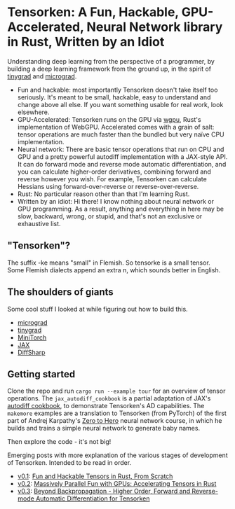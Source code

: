 # Tensorken: A Fun, Hackable, GPU-Accelerated, Neural Network library in Rust, Written by an Idiot

Understanding deep learning from the perspective of a programmer, by building a deep learning framework from the ground up, in the spirit of [tinygrad](https://github.com/geohot/tinygrad) and [micrograd](https://github.com/karpathy/micrograd).

- Fun and hackable: most importantly Tensorken doesn't take itself too seriously. It's meant to be small, hackable, easy to understand and change above all else. If you want something usable for real work, look elsewhere.
- GPU-Accelerated: Tensorken runs on the GPU via [wgpu](https://wgpu.rs/), Rust's implementation of WebGPU. Accelerated comes with a grain of salt: tensor operations are much faster than the bundled but very naïve CPU implementation.
- Neural network: There are basic tensor operations that run on CPU and GPU and a pretty powerful autodiff implementation with a JAX-style API. It can do forward mode and reverse mode automatic differentiation, and you can calculate higher-order derivatives, combining forward and reverse however you wish. For example, Tensorken can calculate Hessians using forward-over-reverse or reverse-over-reverse.
- Rust: No particular reason other than that I'm learning Rust.
- Written by an idiot: Hi there! I know nothing about neural network or GPU programming. As a result, anything and everything in here may be slow, backward, wrong, or stupid, and that's not an exclusive or exhaustive list.

## "Tensorken"?

The suffix -ke means "small" in Flemish. So tensorke is a small tensor. Some Flemish dialects append an extra n, which sounds better in English.

## The shoulders of giants

Some cool stuff I looked at while figuring out how to build this.

- [micrograd](https://github.com/karpathy/micrograd)
- [tinygrad](https://github.com/geohot/tinygrad)
- [MiniTorch](https://minitorch.github.io/module0/module0/)
- [JAX](https://jax.readthedocs.io/en/latest/autodidax.html#jax-core-machinery)
- [DiffSharp](https://diffsharp.github.io/)

## Getting started

Clone the repo and run `cargo run --example tour` for an overview of tensor operations.  The `jax_autodiff_cookbook` is a partial adaptation of JAX's [autodiff cookbook](https://jax.readthedocs.io/en/latest/notebooks/autodiff_cookbook.html), to demonstrate Tensorken's AD capabilities. The `makemore` examples are a translation to Tensorken (from PyTorch) of the first part of Andrej Karpathy's [Zero to Hero](https://karpathy.ai/zero-to-hero.html) neural network course, in which he builds and trains a simple neural network to generate baby names.

Then explore the code - it's not big!

Emerging posts with more explanation of the various stages of development of Tensorken. Intended to be read in order.

- [v0.1](https://github.com/kurtschelfthout/tensorken/releases/tag/v0.1): [Fun and Hackable Tensors in Rust, From Scratch](https://getcode.substack.com/p/fun-and-hackable-tensors-in-rust)
- [v0.2](https://github.com/kurtschelfthout/tensorken/releases/tag/v0.2): [Massively Parallel Fun with GPUs: Accelerating Tensors in Rust](https://getcode.substack.com/p/massively-parallel-fun-with-gpus)
- [v0.3](https://github.com/kurtschelfthout/tensorken/releases/tag/v0.3): [Beyond Backpropagation - Higher Order, Forward and Reverse-mode Automatic Differentiation for Tensorken](https://getcode.substack.com/p/beyond-backpropagation-higher-order)
